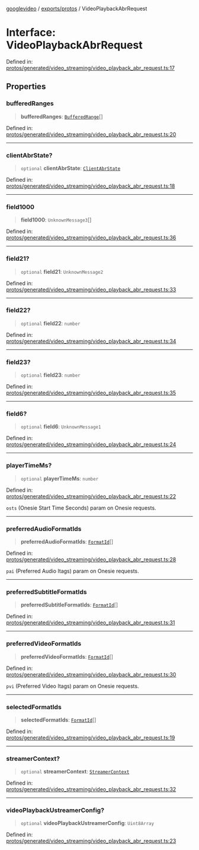 [googlevideo](../../../README.md) / [exports/protos](../README.md) / VideoPlaybackAbrRequest

# Interface: VideoPlaybackAbrRequest

Defined in: [protos/generated/video\_streaming/video\_playback\_abr\_request.ts:17](https://github.com/LuanRT/googlevideo/blob/d9eb9db82e3516a9a277a77a3d25342e9c5bf127/protos/generated/video_streaming/video_playback_abr_request.ts#L17)

## Properties

### bufferedRanges

> **bufferedRanges**: [`BufferedRange`](BufferedRange.md)[]

Defined in: [protos/generated/video\_streaming/video\_playback\_abr\_request.ts:20](https://github.com/LuanRT/googlevideo/blob/d9eb9db82e3516a9a277a77a3d25342e9c5bf127/protos/generated/video_streaming/video_playback_abr_request.ts#L20)

***

### clientAbrState?

> `optional` **clientAbrState**: [`ClientAbrState`](ClientAbrState.md)

Defined in: [protos/generated/video\_streaming/video\_playback\_abr\_request.ts:18](https://github.com/LuanRT/googlevideo/blob/d9eb9db82e3516a9a277a77a3d25342e9c5bf127/protos/generated/video_streaming/video_playback_abr_request.ts#L18)

***

### field1000

> **field1000**: `UnknownMessage3`[]

Defined in: [protos/generated/video\_streaming/video\_playback\_abr\_request.ts:36](https://github.com/LuanRT/googlevideo/blob/d9eb9db82e3516a9a277a77a3d25342e9c5bf127/protos/generated/video_streaming/video_playback_abr_request.ts#L36)

***

### field21?

> `optional` **field21**: `UnknownMessage2`

Defined in: [protos/generated/video\_streaming/video\_playback\_abr\_request.ts:33](https://github.com/LuanRT/googlevideo/blob/d9eb9db82e3516a9a277a77a3d25342e9c5bf127/protos/generated/video_streaming/video_playback_abr_request.ts#L33)

***

### field22?

> `optional` **field22**: `number`

Defined in: [protos/generated/video\_streaming/video\_playback\_abr\_request.ts:34](https://github.com/LuanRT/googlevideo/blob/d9eb9db82e3516a9a277a77a3d25342e9c5bf127/protos/generated/video_streaming/video_playback_abr_request.ts#L34)

***

### field23?

> `optional` **field23**: `number`

Defined in: [protos/generated/video\_streaming/video\_playback\_abr\_request.ts:35](https://github.com/LuanRT/googlevideo/blob/d9eb9db82e3516a9a277a77a3d25342e9c5bf127/protos/generated/video_streaming/video_playback_abr_request.ts#L35)

***

### field6?

> `optional` **field6**: `UnknownMessage1`

Defined in: [protos/generated/video\_streaming/video\_playback\_abr\_request.ts:24](https://github.com/LuanRT/googlevideo/blob/d9eb9db82e3516a9a277a77a3d25342e9c5bf127/protos/generated/video_streaming/video_playback_abr_request.ts#L24)

***

### playerTimeMs?

> `optional` **playerTimeMs**: `number`

Defined in: [protos/generated/video\_streaming/video\_playback\_abr\_request.ts:22](https://github.com/LuanRT/googlevideo/blob/d9eb9db82e3516a9a277a77a3d25342e9c5bf127/protos/generated/video_streaming/video_playback_abr_request.ts#L22)

`osts` (Onesie Start Time Seconds) param on Onesie requests.

***

### preferredAudioFormatIds

> **preferredAudioFormatIds**: [`FormatId`](FormatId.md)[]

Defined in: [protos/generated/video\_streaming/video\_playback\_abr\_request.ts:28](https://github.com/LuanRT/googlevideo/blob/d9eb9db82e3516a9a277a77a3d25342e9c5bf127/protos/generated/video_streaming/video_playback_abr_request.ts#L28)

`pai` (Preferred Audio Itags) param on Onesie requests.

***

### preferredSubtitleFormatIds

> **preferredSubtitleFormatIds**: [`FormatId`](FormatId.md)[]

Defined in: [protos/generated/video\_streaming/video\_playback\_abr\_request.ts:31](https://github.com/LuanRT/googlevideo/blob/d9eb9db82e3516a9a277a77a3d25342e9c5bf127/protos/generated/video_streaming/video_playback_abr_request.ts#L31)

***

### preferredVideoFormatIds

> **preferredVideoFormatIds**: [`FormatId`](FormatId.md)[]

Defined in: [protos/generated/video\_streaming/video\_playback\_abr\_request.ts:30](https://github.com/LuanRT/googlevideo/blob/d9eb9db82e3516a9a277a77a3d25342e9c5bf127/protos/generated/video_streaming/video_playback_abr_request.ts#L30)

`pvi` (Preferred Video Itags) param on Onesie requests.

***

### selectedFormatIds

> **selectedFormatIds**: [`FormatId`](FormatId.md)[]

Defined in: [protos/generated/video\_streaming/video\_playback\_abr\_request.ts:19](https://github.com/LuanRT/googlevideo/blob/d9eb9db82e3516a9a277a77a3d25342e9c5bf127/protos/generated/video_streaming/video_playback_abr_request.ts#L19)

***

### streamerContext?

> `optional` **streamerContext**: [`StreamerContext`](StreamerContext.md)

Defined in: [protos/generated/video\_streaming/video\_playback\_abr\_request.ts:32](https://github.com/LuanRT/googlevideo/blob/d9eb9db82e3516a9a277a77a3d25342e9c5bf127/protos/generated/video_streaming/video_playback_abr_request.ts#L32)

***

### videoPlaybackUstreamerConfig?

> `optional` **videoPlaybackUstreamerConfig**: `Uint8Array`

Defined in: [protos/generated/video\_streaming/video\_playback\_abr\_request.ts:23](https://github.com/LuanRT/googlevideo/blob/d9eb9db82e3516a9a277a77a3d25342e9c5bf127/protos/generated/video_streaming/video_playback_abr_request.ts#L23)
